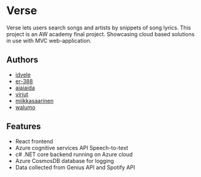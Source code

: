 
# Verse

Verse lets users search songs and artists by snippets of song lyrics. This project is an AW academy final project. Showcasing cloud based solutions in use with MVC web-application.




## Authors

- [idvele](https://www.github.com/idvele)
- [er-388](https://www.github.com/er-388)
- [aiaiaida](https://www.github.com/aiaiaida)
- [virjut](https://www.github.com/virjut)
- [miikkasaarinen](https://www.github.com/miikkasaarinen)
- [walumo](https://www.github.com/walumo)


## Features

- React frontend
- Azure cognitive services API Speech-to-text
- c# .NET core backend running on Azure cloud
- Azure CosmosDB database for logging
- Data collected from Genius API and Spotify API
